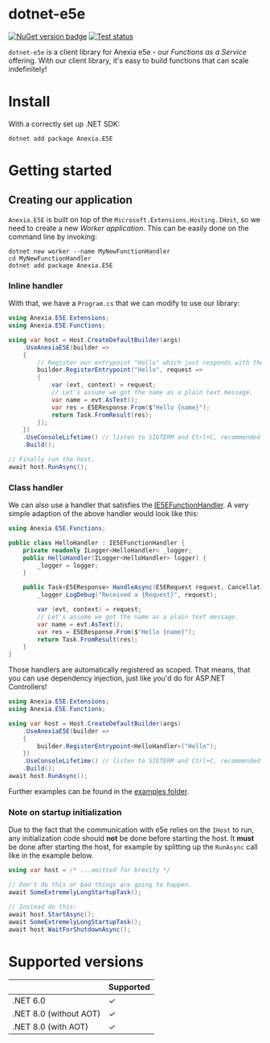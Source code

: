 dotnet-e5e
==========
[![](https://img.shields.io/nuget/v/Anexia.E5E "NuGet version badge")](https://www.nuget.org/packages/Anexia.E5E)
[![](https://github.com/anexia/dotnet-e5e/actions/workflows/test.yml/badge.svg?branch=main "Test status")](https://github.com/anexia/dotnet-e5e/actions/workflows/test.yml)

`dotnet-e5e` is a client library for Anexia e5e - our *Functions as a Service* offering.
With our client library, it's easy to build functions that can scale indefinitely!

# Install

With a correctly set up .NET SDK:

```shell
dotnet add package Anexia.E5E
```

# Getting started

## Creating our application

`Anexia.E5E` is built on top of the `Microsoft.Extensions.Hosting.IHost`, so we need to create
a new *Worker application*. This can be easily done on the command line by invoking:

```shell
dotnet new worker --name MyNewFunctionHandler
cd MyNewFunctionHandler
dotnet add package Anexia.E5E
```

### Inline handler

With that, we have a `Program.cs` that we can modify to use our library:

```csharp
using Anexia.E5E.Extensions;
using Anexia.E5E.Functions;

using var host = Host.CreateDefaultBuilder(args)
	.UseAnexiaE5E(builder =>
	{
		// Register our entrypoint "Hello" which just responds with the name of the person.
		builder.RegisterEntrypoint("Hello", request =>
		{
			var (evt, context) = request;
			// Let's assume we got the name as a plain text message.
			var name = evt.AsText();
			var res = E5EResponse.From($"Hello {name}");
			return Task.FromResult(res);
		});
	})
	.UseConsoleLifetime() // listen to SIGTERM and Ctrl+C, recommended by us
	.Build();

// Finally run the host.
await host.RunAsync();
```

### Class handler

We can also use a handler that satisfies the [IE5EFunctionHandler](src/Anexia.E5E/Functions/IE5EFunctionHandler.cs).
A very simple adaption of the above handler would look like this:

```csharp
using Anexia.E5E.Functions;

public class HelloHandler : IE5EFunctionHandler {
	private readonly ILogger<HelloHandler> _logger;
	public HelloHandler(ILogger<HelloHandler> logger) {
		_logger = logger;
	}

	public Task<E5EResponse> HandleAsync(E5ERequest request, CancellationToken token = default) {
		_logger.LogDebug("Received a {Request}", request);

		var (evt, context) = request;
		// Let's assume we got the name as a plain text message.
		var name = evt.AsText();
		var res = E5EResponse.From($"Hello {name}");
		return Task.FromResult(res);
	}
}
```

Those handlers are automatically registered as scoped. That means, that you can use dependency injection,
just like you'd do for ASP.NET Controllers!

```csharp
using Anexia.E5E.Extensions;
using Anexia.E5E.Functions;

using var host = Host.CreateDefaultBuilder(args)
	.UseAnexiaE5E(builder =>
	{
		builder.RegisterEntrypoint<HelloHandler>("Hello");
	})
	.UseConsoleLifetime() // listen to SIGTERM and Ctrl+C, recommended by us
	.Build();
await host.RunAsync();
```

Further examples can be found in the [examples folder](./examples).

### Note on startup initialization

Due to the fact that the communication with e5e relies on the `IHost` to run, any initialization code should
**not** be done before starting the host. It **must** be done after starting the host, for example by splitting
up the `RunAsync` call like in the example below.

```csharp
using var host = /* ...omitted for brevity */

// Don't do this or bad things are going to happen.
await SomeExtremelyLongStartupTask();

// Instead do this:
await host.StartAsync();
await SomeExtremelyLongStartupTask();
await host.WaitForShutdownAsync();
```

# Supported versions

|                        | Supported |
|------------------------|-----------|
| .NET 6.0               | ✓         |
| .NET 8.0 (without AOT) | ✓         |
| .NET 8.0 (with AOT)    | ✓         |
